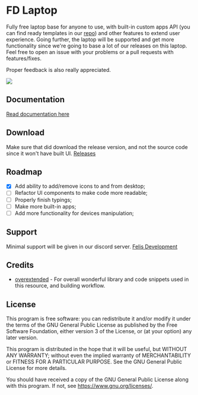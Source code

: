 # FD Laptop

Fully free laptop base for anyone to use, with built-in custom apps API (you can find ready templates in our [repo](https://github.com/FelisDevelopment/fd_laptop_app_templates)) and other features to extend user experience. Going further, the laptop will be supported and get more functionality since we're going to base a lot of our releases on this laptop. Feel free to open an issue with your problems or a pull requests with features/fixes.

Proper feedback is also really appreciated.

![](https://img.shields.io/github/v/release/FelisDevelopment/fd_laptop?logo=github)

## Documentation

[Read documentation here](https://docs.felis.gg/laptop/introduction)

## Download

Make sure that did download the release version, and not the source code since it won't have built UI.
[Releases](https://github.com/FelisDevelopment/fd_laptop/releases)

## Roadmap

- [x] Add ability to add/remove icons to and from desktop;
- [ ] Refactor UI components to make code more readable;
- [ ] Properly finish typings;
- [ ] Make more built-in apps;
- [ ] Add more functionality for devices manipulation;

## Support

Minimal support will be given in our discord server. [Felis Development](https://discord.gg/F8SUWwAsDN)

## Credits

- [overextended](https://github.com/overextended/ox_lib) - For overall wonderful library and code snippets used in this resource, and building workflow.

## License

This program is free software: you can redistribute it and/or modify it under the terms of the GNU General Public License as published by the Free Software Foundation, either version 3 of the License, or (at your option) any later version.

This program is distributed in the hope that it will be useful, but WITHOUT ANY WARRANTY; without even the implied warranty of MERCHANTABILITY or FITNESS FOR A PARTICULAR PURPOSE. See the GNU General Public License for more details.

You should have received a copy of the GNU General Public License along with this program. If not, see <https://www.gnu.org/licenses/>.
